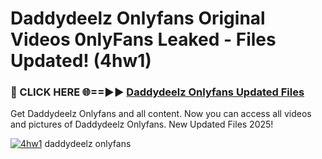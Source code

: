 # Daddydeelz Onlyfans Original Videos 0nlyFans Leaked - Files Updated! (4hw1)

<h3>🔴 CLICK HERE 🌐==►► <a href="https://tinyurl.com/2wckxsce" rel="nofollow">Daddydeelz Onlyfans Updated Files</a></h3>

Get Daddydeelz Onlyfans and all content. Now you can access all videos and pictures of Daddydeelz Onlyfans. New Updated Files 2025!

[![4hw1](https://i.imgur.com/AFduVYN.gif)](https://tinyurl.com/2wckxsce)
daddydeelz onlyfans